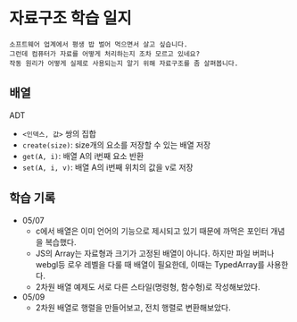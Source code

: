 # 자료구조 학습 일지

```
소프트웨어 업계에서 평생 밥 벌어 먹으면서 살고 싶습니다.
그런데 컴퓨터가 자료를 어떻게 처리하는지 조차 모르고 있네요?
작동 원리가 어떻게 실제로 사용되는지 알기 위해 자료구조를 좀 살펴봅니다.
```

## 배열

ADT

- `<인덱스, 값>` 쌍의 집합
- `create(size)`: size개의 요소를 저장할 수 있는 배열 저장
- `get(A, i)`: 배열 A의 i번째 요소 반환
- `set(A, i, v)`: 배열 A의 i번째 위치의 값을 v로 저장

## 학습 기록

- 05/07
  - c에서 배열은 이미 언어의 기능으로 제시되고 있기 때문에 까먹은 포인터 개념을 복습했다.
  - JS의 Array는 자료형과 크기가 고정된 배열이 아니다. 하지만 파일 버퍼나 webgl등 로우 레벨을 다룰 때 배열이 필요한데, 이때는 TypedArray를 사용한다.
  - 2차원 배열 예제도 서로 다른 스타일(명령형, 함수형)로 작성해보았다.
- 05/09
  - 2차원 배열로 행렬을 만들어보고, 전치 행렬로 변환해보았다.
